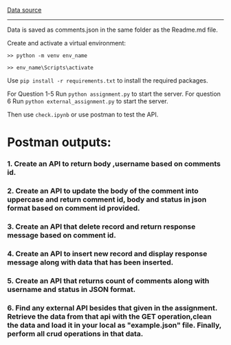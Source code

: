 [Data source](https://dummyjson.com/comments)

---

Data is saved as comments.json in the same folder as the Readme.md file.

Create and activate a virtual environment:

`>> python -m venv env_name`

`>> env_name\Scripts\activate`

Use `pip install -r requirements.txt` to install the required packages.

For Question 1-5 Run `python assignment.py` to start the server.
For question 6 Run `python external_assignment.py` to start the server.

Then use `check.ipynb` or use postman to test the API.

# Postman outputs:

### 1. Create an API to return body ,username based on comments id.

<!-- ![Question 1 Check](assest/Q1.jpg) -->

### 2. Create an API to update the body of the comment into uppercase and return comment id, body and status in json format based on comment id provided.

<!-- ![Question 2 Check](assest/Q2.jpg) -->

### 3. Create an API that delete record and return response message based on comment id.

<!-- ![Question 3 Check](assest/Q3.jpg) -->

### 4. Create an API to insert new record and display response message along with data that has been inserted.

### 5. Create an API that returns count of comments along with username and status in JSON format.

### 6. Find any external API besides that given in the assignment. Retrieve the data from that api with the GET operation,clean the data and load it in your local as "example.json" file. Finally, perform all crud operations in that data.
